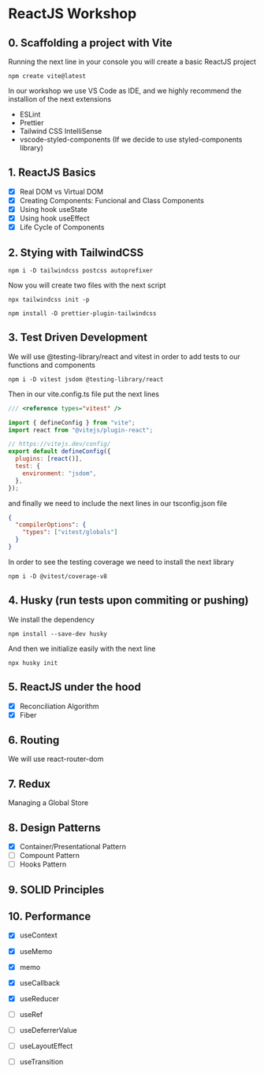 # ReactJS Workshop

## 0. Scaffolding a project with Vite

Running the next line in your console you will create a basic ReactJS project

```
npm create vite@latest
```

In our workshop we use VS Code as IDE, and we highly recommend the installion of the next extensions

- ESLint
- Prettier
- Tailwind CSS IntelliSense
- vscode-styled-components (If we decide to use styled-components library)

## 1. ReactJS Basics

- [x] Real DOM vs Virtual DOM
- [x] Creating Components: Funcional and Class Components
- [x] Using hook useState
- [x] Using hook useEffect
- [x] Life Cycle of Components

## 2. Stying with TailwindCSS

```
npm i -D tailwindcss postcss autoprefixer
```

Now you will create two files with the next script

```
npx tailwindcss init -p
```

```
npm install -D prettier-plugin-tailwindcss
```

## 3. Test Driven Development

We will use @testing-library/react and vitest in order to add tests to our functions and components

```
npm i -D vitest jsdom @testing-library/react
```

Then in our vite.config.ts file put the next lines

```js
/// <reference types="vitest" />

import { defineConfig } from "vite";
import react from "@vitejs/plugin-react";

// https://vitejs.dev/config/
export default defineConfig({
  plugins: [react()],
  test: {
    environment: "jsdom",
  },
});
```

and finally we need to include the next lines in our tsconfig.json file

```json
{
  "compilerOptions": {
    "types": ["vitest/globals"]
  }
}
```

In order to see the testing coverage we need to install the next library

```
npm i -D @vitest/coverage-v8

```

## 4. Husky (run tests upon commiting or pushing)

We install the dependency

```
npm install --save-dev husky
```

And then we initialize easily with the next line

```
npx husky init
```

## 5. ReactJS under the hood

- [x] Reconciliation Algorithm
- [x] Fiber

## 6. Routing

We will use react-router-dom

## 7. Redux

Managing a Global Store

## 8. Design Patterns

- [x] Container/Presentational Pattern
- [ ] Compount Pattern
- [ ] Hooks Pattern

## 9. SOLID Principles

## 10. Performance

- [x] useContext
- [x] useMemo
- [x] memo
- [x] useCallback
- [x] useReducer
- [ ] useRef

- [ ] useDeferrerValue
- [ ] useLayoutEffect
- [ ] useTransition
